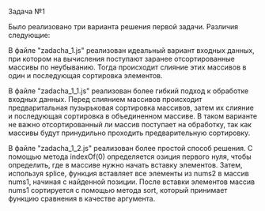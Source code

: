 Задача №1


Было реализовано три варианта решения первой задачи. Различия следующие:


В файле "zadacha_1.js" реализован идеальный вариант входных данных, при котором на вычисления поступают заранее отсортированные массивы по неубыванию. Тогда происходит слияние этих массивов в один и последующая сортировка элементов.


В файле "zadacha_1_1.js" реализован более гибкий подход к обработке входных данных. Перед слиянием массивов происходит предваритальная пузырьковая сортировка массивов, затем их слияние и последующая сортировка в объединенном массиве. В таком варианте не важно отсортированный ли массив поступает на обработку, так как массивы будут принудильно проходить предварительную сортировку.


В файле "zadacha_1_2.js" реализован более простой способ решения. С помощью метода indexOf(0) определяется озиция первого нуля, чтобы определить, где в массиве нужно начать вставку элементов. Затем, используя splice, функция вставляет все элементы из nums2 в массив nums1, начиная с найденной позиции. После вставки элементов массив nums1 сортируется с помощью метода sort, который принимает функцию сравнения в качестве аргумента.

 
 
